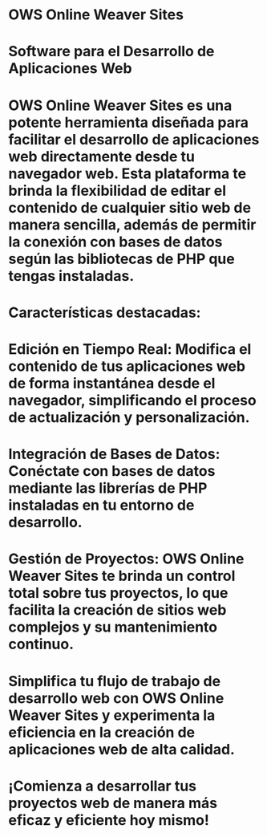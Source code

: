 # OWS Online Weaver Sites
# Software para el Desarrollo de Aplicaciones Web
# OWS Online Weaver Sites es una potente herramienta diseñada para facilitar el desarrollo de aplicaciones web directamente desde tu navegador web. Esta plataforma te brinda la flexibilidad de editar el contenido de cualquier sitio web de manera sencilla, además de permitir la conexión con bases de datos según las bibliotecas de PHP que tengas instaladas.
#
# Características destacadas:
#
# Edición en Tiempo Real: Modifica el contenido de tus aplicaciones web de forma instantánea desde el navegador, simplificando el proceso de actualización y personalización.
#
# Integración de Bases de Datos: Conéctate con bases de datos mediante las librerías de PHP instaladas en tu entorno de desarrollo.
# 
# Gestión de Proyectos: OWS Online Weaver Sites te brinda un control total sobre tus proyectos, lo que facilita la creación de sitios web complejos y su mantenimiento continuo.
#
# Simplifica tu flujo de trabajo de desarrollo web con OWS Online Weaver Sites y experimenta la eficiencia en la creación de aplicaciones web de alta calidad.
#
# ¡Comienza a desarrollar tus proyectos web de manera más eficaz y eficiente hoy mismo!

